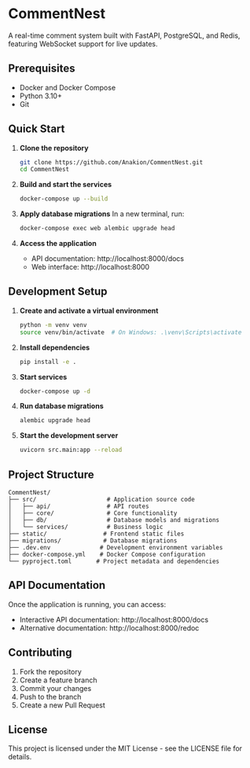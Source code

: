 # CommentNest

A real-time comment system built with FastAPI, PostgreSQL, and Redis, featuring WebSocket support for live updates.

## Prerequisites

- Docker and Docker Compose
- Python 3.10+
- Git

## Quick Start

1. **Clone the repository**
   ```bash
   git clone https://github.com/Anakion/CommentNest.git
   cd CommentNest
   ```

2. **Build and start the services**
   ```bash
   docker-compose up --build
   ```

4. **Apply database migrations**
   In a new terminal, run:
   ```bash
   docker-compose exec web alembic upgrade head
   ```

5. **Access the application**
   - API documentation: http://localhost:8000/docs
   - Web interface: http://localhost:8000

## Development Setup

1. **Create and activate a virtual environment**
   ```bash
   python -m venv venv
   source venv/bin/activate  # On Windows: .\venv\Scripts\activate
   ```

2. **Install dependencies**
   ```bash
   pip install -e .
   ```

3. **Start services**
   ```bash
   docker-compose up -d 
   ```

4. **Run database migrations**
   ```bash
   alembic upgrade head
   ```

5. **Start the development server**
   ```bash
   uvicorn src.main:app --reload
   ```

## Project Structure

```
CommentNest/
├── src/                    # Application source code
│   ├── api/                # API routes
│   ├── core/               # Core functionality
│   ├── db/                 # Database models and migrations
│   └── services/           # Business logic
├── static/                # Frontend static files
├── migrations/            # Database migrations
├── .dev.env              # Development environment variables
├── docker-compose.yml    # Docker Compose configuration
└── pyproject.toml       # Project metadata and dependencies
```

## API Documentation

Once the application is running, you can access:
- Interactive API documentation: http://localhost:8000/docs
- Alternative documentation: http://localhost:8000/redoc

## Contributing

1. Fork the repository
2. Create a feature branch
3. Commit your changes
4. Push to the branch
5. Create a new Pull Request

## License

This project is licensed under the MIT License - see the LICENSE file for details.